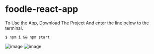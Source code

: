 # foodle-react-app

To Use the App, Download The Project And enter the line below to the terminal.

```
$ npm i && npm start 
```
![image](https://user-images.githubusercontent.com/96504057/155464677-0aba053c-3552-47d0-8ace-6d7822b812c9.png)
![image](https://user-images.githubusercontent.com/96504057/155465022-48366ff7-55f8-419c-b198-31eed2316afa.png)
